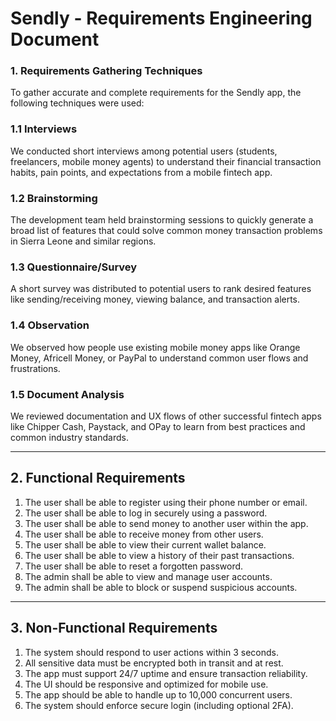 # Sendly - Requirements Engineering Document

### 1. Requirements Gathering Techniques

To gather accurate and complete requirements for the Sendly app, the following techniques were used:

### 1.1 Interviews
We conducted short interviews among potential users (students, freelancers, mobile money agents) to understand their financial transaction habits, pain points, and expectations from a mobile fintech app.

### 1.2 Brainstorming
The development team held brainstorming sessions to quickly generate a broad list of features that could solve common money transaction problems in Sierra Leone and similar regions.

### 1.3 Questionnaire/Survey
A short survey was distributed to potential users to rank desired features like sending/receiving money, viewing balance, and transaction alerts.

### 1.4 Observation
We observed how people use existing mobile money apps like Orange Money, Africell Money, or PayPal to understand common user flows and frustrations.

### 1.5 Document Analysis
We reviewed documentation and UX flows of other successful fintech apps like Chipper Cash, Paystack, and OPay to learn from best practices and common industry standards.

---

## 2. Functional Requirements

1. The user shall be able to register using their phone number or email.
2. The user shall be able to log in securely using a password.
3. The user shall be able to send money to another user within the app.
4. The user shall be able to receive money from other users.
5. The user shall be able to view their current wallet balance.
6. The user shall be able to view a history of their past transactions.
7. The user shall be able to reset a forgotten password.
8. The admin shall be able to view and manage user accounts.
9. The admin shall be able to block or suspend suspicious accounts.

---

## 3. Non-Functional Requirements

1. The system should respond to user actions within 3 seconds.
2. All sensitive data must be encrypted both in transit and at rest.
3. The app must support 24/7 uptime and ensure transaction reliability.
4. The UI should be responsive and optimized for mobile use.
5. The app should be able to handle up to 10,000 concurrent users.
6. The system should enforce secure login (including optional 2FA).
